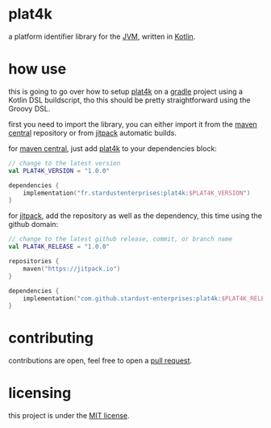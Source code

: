# plat4k
a platform identifier library for the 
[JVM](https://adoptium.net), written in [Kotlin](https://kotlinlang.org).

# how use
this is going to go over how to setup 
[plat4k](https://github.com/stardust-enterprises/plat4k) on a 
[gradle](https://gradle.org) project using a Kotlin DSL buildscript,
tho this should be pretty straightforward using the Groovy DSL.

first you need to import the library, you can either import it from
the [maven central](https://repo1.maven.org/maven2/) repository or 
from [jitpack](https://jitpack.io) automatic builds.

for [maven central](https://repo1.maven.org/maven2/), just add
[plat4k](https://github.com/stardust-enterprises/plat4k) to your dependencies block:
```kotlin
// change to the latest version
val PLAT4K_VERSION = "1.0.0" 

dependencies {
    implementation("fr.stardustenterprises:plat4k:$PLAT4K_VERSION")
}
```

for [jitpack](https://jitpack.io), add the repository as well as the dependency,
this time using the github domain:

```kotlin
// change to the latest github release, commit, or branch name
val PLAT4K_RELEASE = "1.0.0" 

repositories {
    maven("https://jitpack.io")
}

dependencies {
    implementation("com.github.stardust-enterprises:plat4k:$PLAT4K_RELEASE")
}
```

# contributing
contributions are open, feel free to open a [pull request](https://github.com/stardust-enterprises/plat4k/pull/new).

# licensing
this project is under the [MIT license](https://github.com/stardust-enterprises/plat4k/blob/trunk/LICENSE).
